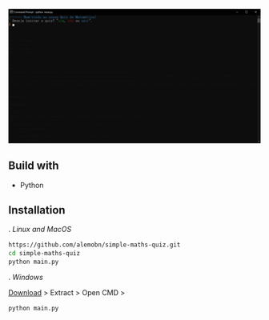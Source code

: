 ![Demo](docs/demo.png)

## Build with

- Python

## Installation

. *Linux and MacOS*

```bash
https://github.com/alemobn/simple-maths-quiz.git
cd simple-maths-quiz
python main.py
```

. *Windows* 


[Download](https://github.com/alemobn/simple-math-quiz/archive/refs/heads/main.zip) > Extract > Open CMD >
```bash
python main.py
```
